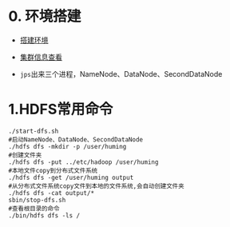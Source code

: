 # 0. 环境搭建
- [搭建环境](http://hadoop.apache.org/docs/stable/hadoop-project-dist/hadoop-common/SingleCluster.html)

- [集群信息查看](http://192.168.80.128:50070/)

- `jps`出来三个进程，NameNode、DataNode、SecondDataNode

# 1.HDFS常用命令
```shell
./start-dfs.sh
#启动NameNode、DataNode、SecondDataNode
./hdfs dfs -mkdir -p /user/huming
#创建文件夹
./hdfs dfs -put ../etc/hadoop /user/huming
#本地文件copy到分布式文件系统
./hdfs dfs -get /user/huming output
#从分布式文件系统copy文件到本地的文件系统,会自动创建文件夹
./hdfs dfs -cat output/*
sbin/stop-dfs.sh
#查看根目录的命令
./bin/hdfs dfs -ls /
```
